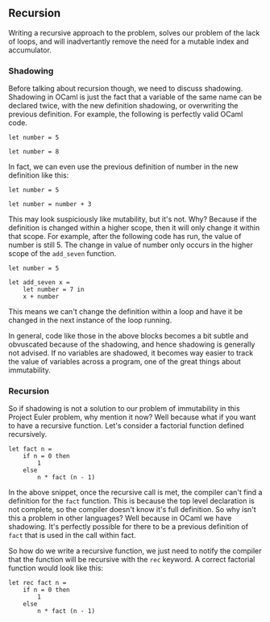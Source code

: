 ## Recursion

Writing a recursive approach to the problem, solves our problem of the lack of loops, and will inadvertantly remove the need for a mutable index and accumulator.

### Shadowing

Before talking about recursion though, we need to discuss shadowing. Shadowing in OCaml is just the fact that a variable of the same name can be declared twice, with the new definition shadowing, or overwriting the previous definition. For example, the following is perfectly valid OCaml code.

```
let number = 5

let number = 8
```

In fact, we can even use the previous definition of number in the new definition like this:

```
let number = 5

let number = number + 3
```

This may look suspiciously like mutability, but it's not. Why? Because if the definition is changed within a higher scope, then it will only change it within that scope. For example, after the following code has run, the value of number is still 5. The change in value of number only occurs in the higher scope of the `add_seven` function.

```
let number = 5

let add_seven x =
    let number = 7 in
    x + number
```

This means we can't change the definition within a loop and have it be changed in the next instance of the loop running.

In general, code like those in the above blocks becomes a bit subtle and obvuscated because of the shadowing, and hence shadowing is generally not advised. If no variables are shadowed, it becomes way easier to track the value of variables across a program, one of the great things about immutability.

### Recursion

So if shadowing is not a solution to our problem of immutability in this Project Euler problem, why mention it now? Well because what if you want to have a recursive function. Let's consider a factorial function defined recursively.

```
let fact n =
    if n = 0 then
        1
    else
        n * fact (n - 1)
```

In the above snippet, once the recursive call is met, the compiler can't find a definition for the `fact` function. This is because the top level declaration is not complete, so the compiler doesn't know it's full definition. So why isn't this a problem in other languages? Well because in OCaml we have shadowing. It's perfectly possible for there to be a previous definition of `fact` that is used in the call within fact.

So how do we write a recursive function, we just need to notify the compiler that the function will be recursive with the `rec` keyword. A correct factorial function would look like this:

```
let rec fact n =
    if n = 0 then
        1
    else
        n * fact (n - 1)
```